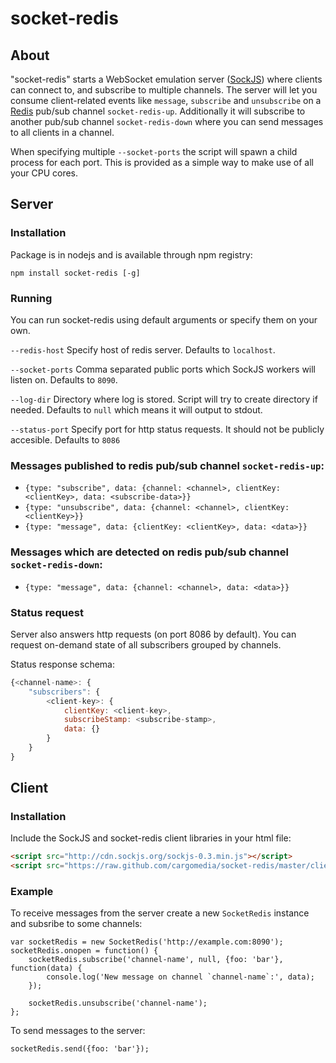 # socket-redis

## About
"socket-redis" starts a WebSocket emulation server ([SockJS](http://sockjs.org/)) where clients can connect to, and subscribe to multiple channels.
The server will let you consume client-related events like `message`, `subscribe` and `unsubscribe` on a [Redis](http://redis.io/) pub/sub channel `socket-redis-up`. Additionally it will subscribe to another pub/sub channel `socket-redis-down` where you can send messages to all clients in a channel.

When specifying multiple `--socket-ports` the script will spawn a child process for each port. This is provided as a simple way to make use of all your CPU cores.


## Server

### Installation
Package is in nodejs and is available through npm registry:
```
npm install socket-redis [-g]
```


### Running
You can run socket-redis using default arguments or specify them on your own. 

`--redis-host` Specify host of redis server. Defaults to `localhost`.

`--socket-ports` Comma separated public ports which SockJS workers will listen on. Defaults to `8090`.

`--log-dir` Directory where log is stored. Script will try to create directory if needed. Defaults to `null` which means it will output to stdout.

`--status-port` Specify port for http status requests. It should not be publicly accesible. Defaults to `8086`

### Messages published to redis pub/sub channel `socket-redis-up`:
- `{type: "subscribe", data: {channel: <channel>, clientKey: <clientKey>, data: <subscribe-data>}}`
- `{type: "unsubscribe", data: {channel: <channel>, clientKey: <clientKey>}}`
- `{type: "message", data: {clientKey: <clientKey>, data: <data>}}`

### Messages which are detected on redis pub/sub channel `socket-redis-down`:
- `{type: "message", data: {channel: <channel>, data: <data>}}`

### Status request
Server also answers http requests (on port 8086 by default). You can request on-demand state of all subscribers grouped by channels.

Status response schema:

```javascript
{<channel-name>: {
	"subscribers": {
		<client-key>: {
			clientKey: <client-key>,
			subscribeStamp: <subscribe-stamp>,
			data: {}
		}
	}
}
```

## Client

### Installation
Include the SockJS and socket-redis client libraries in your html file:
```html
<script src="http://cdn.sockjs.org/sockjs-0.3.min.js"></script>
<script src="https://raw.github.com/cargomedia/socket-redis/master/client/socket-redis.js"></script>
```
  
### Example
To receive messages from the server create a new `SocketRedis` instance and subsribe to some channels:
```
var socketRedis = new SocketRedis('http://example.com:8090');
socketRedis.onopen = function() {
	socketRedis.subscribe('channel-name', null, {foo: 'bar'}, function(data) {
		console.log('New message on channel `channel-name`:', data);
	});

	socketRedis.unsubscribe('channel-name');
};
```

To send messages to the server:
```
socketRedis.send({foo: 'bar'});
```
